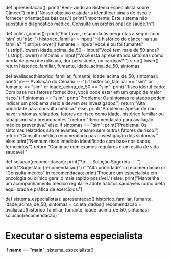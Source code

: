 def apresentacao():
    print("Bem-vindo ao Sistema Especialista sobre Câncer.")
    print("Nosso objetivo é ajudar a identificar sinais de risco e fornecer orientações básicas.")
    print("Importante: Este sistema não substitui o diagnóstico médico. Consulte um profissional de saúde.\n")

def coleta_dados():
    print("Por favor, responda às perguntas a seguir com 'sim' ou 'não'.")
    historico_familiar = input("Há histórico de câncer na sua família? ").strip().lower()
    fumante = input("Você é ou foi fumante? ").strip().lower()
    idade_acima_de_50 = input("Você tem mais de 50 anos? ").strip().lower()
    sintomas = input("Você está apresentando sintomas como perda de peso inexplicada, dor persistente, ou caroços? ").strip().lower()
    return historico_familiar, fumante, idade_acima_de_50, sintomas

def avaliacao(historico_familiar, fumante, idade_acima_de_50, sintomas):
    print("\n--- Avaliação do Cenário ---")
    if historico_familiar == "sim" or fumante == "sim" or idade_acima_de_50 == "sim":
        print("Risco identificado: Com base nos fatores fornecidos, você pode estar em um grupo de maior risco.")
        if sintomas == "sim":
            print("Problema: Os sintomas relatados podem indicar um problema sério e devem ser investigados.")
            return "Alta prioridade para consulta médica."
        else:
            print("Problema: Apesar de não haver sintomas relatados, fatores de risco como idade, histórico familiar ou tabagismo são preocupantes.")
            return "Recomendação para avaliação médica preventiva."
    else:
        if sintomas == "sim":
            print("Problema: Os sintomas relatados são relevantes, mesmo sem outros fatores de risco.")
            return "Consulta médica recomendada para investigação dos sintomas."
        else:
            print("Nenhum risco imediato identificado com base nos dados fornecidos.")
            return "Continue com exames regulares e um estilo de vida saudável."

def solucao(recomendacao):
    print("\n--- Solução Sugerida ---")
    print(f"Sugestão: {recomendacao}")
    if "Alta prioridade" in recomendacao or "Consulta médica" in recomendacao:
        print("Procure um especialista em oncologia ou clínico geral o mais rápido possível.")
    else:
        print("Mantenha um acompanhamento médico regular e adote hábitos saudáveis como dieta equilibrada e prática de exercícios.")

def sistema_especialista():
    apresentacao()
    historico_familiar, fumante, idade_acima_de_50, sintomas = coleta_dados()
    recomendacao = avaliacao(historico_familiar, fumante, idade_acima_de_50, sintomas)
    solucao(recomendacao)

# Executar o sistema especialista
if __name__ == "__main__":
    sistema_especialista()

